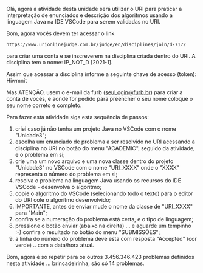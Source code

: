 Olá, agora a atividade desta unidade será utilizar o URI para praticar a interpretação de enunciados e descrição dos algoritmos usando a linguagem Java na IDE VSCode para serem validadas no URI.

Bom, agora vocês devem ter acessar o link

    https://www.urionlinejudge.com.br/judge/en/disciplines/join/d-7172

para criar uma conta e se inscreverem na disciplina criada dentro do URI. A disciplina tem o nome: IP_NOT_D [2021-1].

Assim que acessar a disciplina informe a seguinte chave de acesso (token): Hiwmnit

Mas ATENÇÃO, usem o e-mail da furb (seuLogin@furb.br) para criar a conta de vocês, e aonde for pedido para preencher o seu nome coloque o seu nome correto e completo.

Para fazer esta atividade siga esta sequência de passos:
1) criei caso já não tenha um projeto Java no VSCode com o nome "Unidade3";
2) escolha um enunciado de problema a ser resolvido no URI acessando a disciplina no URI no botão do menu "ACADEMIC", seguido da atividade, e o problema em si;
3) crie uma um novo arquivo e uma nova classe dentro do projeto "Unidade3" no VSCode com o nome "URI_XXXX" onde o "XXXX" representa o número do problema em si;
4) resolva o problema na linguagem Java usando os recursos do IDE VSCode - desenvolva o algoritmo; 
5) copie o algoritmo do VSCode (selecionando todo o texto) para o editor do URI
cole o algoritmo desenvolvido;
6) IMPORTANTE, antes de enviar mude o nome da classe de "URI_XXXX" para "Main";
7) confira se a numeração do problema está certa, e o tipo de linguagem;
8) pressione o botão enviar (abaixo na direita) ... e aguarde um tempinho :-)
confira o resultado no botão do menu "SUBMISSÕES";
9) a linha do número do problema deve esta com resposta "Accepted" (cor verde) .. com a data/hora atual.

Bom, agora é só repetir para os outros 3.456.346.423 problemas definidos nesta atividade ... brincadeirinha, são só 14 problemas.